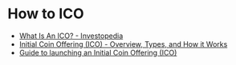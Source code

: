 # How to ICO

- [What Is An ICO? - Investopedia](https://www.investopedia.com/news/what-ico/)
- [Initial Coin Offering (ICO) - Overview, Types, and How it Works](https://corporatefinanceinstitute.com/resources/knowledge/trading-investing/initial-coin-offering-ico/)
- [Guide to launching an Initial Coin Offering (ICO)](https://medium.com/@mccannatron/guide-to-launching-an-initial-coin-offering-ico-94587af2c8d5)